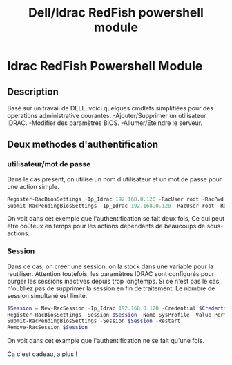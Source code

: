 ﻿---
title:  "Dell/Idrac RedFish powershell module"
excerpt: "Un module PowerShell à retrouver sur mon GitHub, pour administrer l'IDRAC sans utiliser Racadm."
category: Powershell
tags: 
  - Powershell
  - Module
  - Dell
  - Idrac
  - Redfish
  - Racadm
link: https://github.com/MickaelRoy/IdracRedFish
---

# Idrac RedFish Powershell Module


## Description
Basé sur un travail de DELL, voici quelques cmdlets simplifiées pour des operations administrative courantes.
-Ajouter/Supprimer un utilisateur IDRAC.
-Modifier des paramètres BIOS.
-Allumer/Eteindre le serveur.

## Deux methodes d'authentification
### utilisateur/mot de passe
Dans le cas present, on utilise un nom d'utilisateur et un mot de passe pour une action simple.

```PowerShell
Register-RacBiosSettings -Ip_Idrac 192.168.0.120 -RacUser root -RacPwd *pass* -Name SysProfile -Value PerfOptimized
Submit-RacPendingBiosSettings -Ip_Idrac 192.168.0.120 -RacUser root -RacPwd *pass* -Restart
```
On voit dans cet exemple que l'authentification se fait deux fois, Ce qui peut être coûteux en temps pour les actions dependants de beaucoups de sous-actions.

### Session
Dans ce cas, on creer une session, on la stock dans une variable pour la reutiliser.
Attention toutefois, les paramètres IDRAC sont configurés pour purger les sessions inactives depuis trop longtemps.
Si ce n'est pas le cas, n'oubliez pas de supprimer la session en fin de traitement. Le nombre de session simultané est limité.

```PowerShell
$Session = New-RacSession -Ip_Idrac 192.168.0.120 -Credential $Credential
Register-RacBiosSettings -Session $Session -Name SysProfile -Value PerfOptimized
Submit-RacPendingBiosSettings -Session $Session -Restart
Remove-RacSession $Session
```
On voit dans cet example que l'authentification ne se fait qu'une fois.

Ca c'est cadeau, a plus !